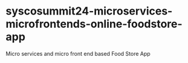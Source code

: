 # syscosummit24-microservices-microfrontends-online-foodstore-app
Micro services and micro front end based Food Store App
